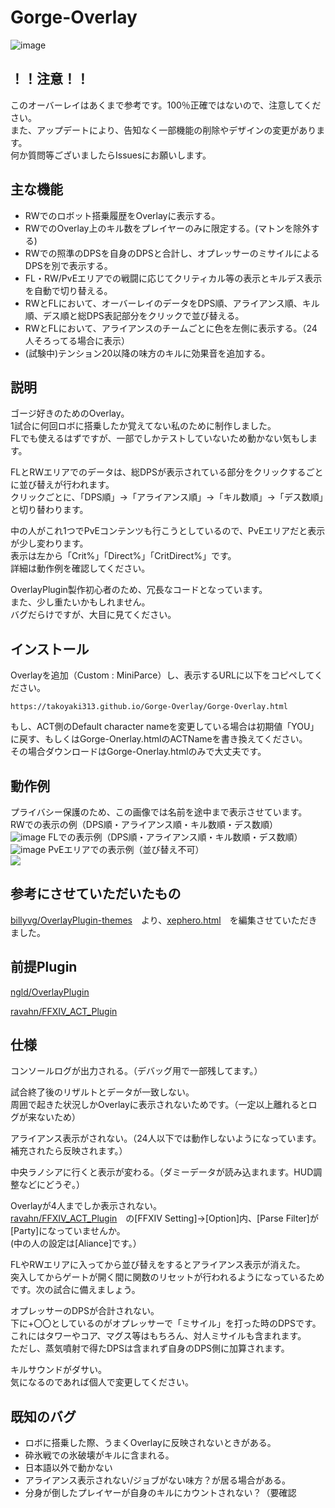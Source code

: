 # Gorge-Overlay
![image](https://user-images.githubusercontent.com/40759792/131285213-e1d75cc5-020a-4cc1-bc20-de317ff3c85b.png)
## ！！注意！！
このオーバーレイはあくまで参考です。100％正確ではないので、注意してください。  
また、アップデートにより、告知なく一部機能の削除やデザインの変更があります。  
何か質問等ございましたらIssuesにお願いします。  

## 主な機能
- RWでのロボット搭乗履歴をOverlayに表示する。  
- RWでのOverlay上のキル数をプレイヤーのみに限定する。(マトンを除外する)
- RWでの照準のDPSを自身のDPSと合計し、オプレッサーのミサイルによるDPSを別で表示する。
- FL・RW/PvEエリアでの戦闘に応じてクリティカル等の表示とキルデス表示を自動で切り替える。
- RWとFLにおいて、オーバーレイのデータをDPS順、アライアンス順、キル順、デス順と総DPS表記部分をクリックで並び替える。
- RWとFLにおいて、アライアンスのチームごとに色を左側に表示する。（24人そろってる場合に表示）
- (試験中)テンション20以降の味方のキルに効果音を追加する。
## 説明
ゴージ好きのためのOverlay。  
1試合に何回ロボに搭乗したか覚えてない私のために制作しました。  
FLでも使えるはずですが、一部でしかテストしていないため動かない気もします。  

FLとRWエリアでのデータは、総DPSが表示されている部分をクリックするごとに並び替えが行われます。  
クリックごとに、「DPS順」→「アライアンス順」→「キル数順」→「デス数順」と切り替わります。

中の人がこれ1つでPvEコンテンツも行こうとしているので、PvEエリアだと表示が少し変わります。  
表示は左から「Crit%」「Direct%」「CritDirect%」です。  
詳細は動作例を確認してください。

OverlayPlugin製作初心者のため、冗長なコードとなっています。  
また、少し重たいかもしれません。  
バグだらけですが、大目に見てください。
## インストール
Overlayを追加（Custom : MiniParce）し、表示するURLに以下をコピペしてください。
```
https://takoyaki313.github.io/Gorge-Overlay/Gorge-Overlay.html
```
もし、ACT側のDefault character nameを変更している場合は初期値「YOU」に戻す、もしくはGorge-Onerlay.htmlのACTNameを書き換えてください。  
その場合ダウンロードはGorge-Onerlay.htmlのみで大丈夫です。  
## 動作例
プライバシー保護のため、この画像では名前を途中まで表示させています。  
RWでの表示の例（DPS順・アライアンス順・キル数順・デス数順）  
![image](https://user-images.githubusercontent.com/40759792/131143834-ffc006a2-26bc-4379-9126-54e8e27b4187.png)
FLでの表示例（DPS順・アライアンス順・キル数順・デス数順）  
![image](https://user-images.githubusercontent.com/40759792/131143823-eea9f374-12af-4610-a7cb-5623fc6bc43c.png)
PvEエリアでの表示例（並び替え不可）  
![](https://user-images.githubusercontent.com/40759792/130108442-c10fe405-ad29-4617-b163-25b3a61d6920.png)


## 参考にさせていただいたもの
[billyvg/OverlayPlugin-themes](https://github.com/billyvg/OverlayPlugin-themes)　より、[xephero.html](https://github.com/billyvg/OverlayPlugin-themes/blob/master/xephero.html)　を編集させていただきました。

## 前提Plugin
[ngld/OverlayPlugin](https://github.com/ngld/OverlayPlugin)

[ravahn/FFXIV_ACT_Plugin](https://github.com/ravahn/FFXIV_ACT_Plugin)


## 仕様
コンソールログが出力される。（デバッグ用で一部残してます。）

試合終了後のリザルトとデータが一致しない。  
周囲で起きた状況しかOverlayに表示されないためです。（一定以上離れるとログが来ないため）

アライアンス表示がされない。（24人以下では動作しないようになっています。補充されたら反映されます。）

中央ラノシアに行くと表示が変わる。（ダミーデータが読み込まれます。HUD調整などにどうぞ。）

Overlayが4人までしか表示されない。  
[ravahn/FFXIV_ACT_Plugin](https://github.com/ravahn/FFXIV_ACT_Plugin)　の[FFXIV Setting]→[Option]内、[Parse Filter]が[Party]になっていませんか。  
(中の人の設定は[Aliance]です。）

FLやRWエリアに入ってから並び替えをするとアライアンス表示が消えた。  
突入してからゲートが開く間に関数のリセットが行われるようになっているためです。次の試合に備えましょう。

オプレッサーのDPSが合計されない。  
下に+〇〇としているのがオプレッサーで「ミサイル」を打った時のDPSです。これにはタワーやコア、マグス等はもちろん、対人ミサイルも含まれます。  
ただし、蒸気噴射で得たDPSは含まれず自身のDPS側に加算されます。

キルサウンドがダサい。  
気になるのであれば個人で変更してください。

## 既知のバグ
- ロボに搭乗した際、うまくOverlayに反映されないときがある。  
- 砕氷戦での氷破壊がキルに含まれる。    
- 日本語以外で動かない
- アライアンス表示されない/ジョブがない味方？が居る場合がある。
- 分身が倒したプレイヤーが自身のキルにカウントされない？（要確認

